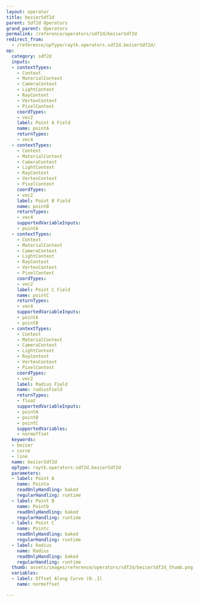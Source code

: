 ```yaml
---
layout: operator
title: bezierSdf2d
parent: Sdf2d Operators
grand_parent: Operators
permalink: /reference/operators/sdf2d/bezierSdf2d
redirect_from:
  - /reference/opType/raytk.operators.sdf2d.bezierSdf2d/
op:
  category: sdf2d
  inputs:
  - contextTypes:
    - Context
    - MaterialContext
    - CameraContext
    - LightContext
    - RayContext
    - VertexContext
    - PixelContext
    coordTypes:
    - vec2
    label: Point A Field
    name: pointA
    returnTypes:
    - vec4
  - contextTypes:
    - Context
    - MaterialContext
    - CameraContext
    - LightContext
    - RayContext
    - VertexContext
    - PixelContext
    coordTypes:
    - vec2
    label: Point B Field
    name: pointB
    returnTypes:
    - vec4
    supportedVariableInputs:
    - pointA
  - contextTypes:
    - Context
    - MaterialContext
    - CameraContext
    - LightContext
    - RayContext
    - VertexContext
    - PixelContext
    coordTypes:
    - vec2
    label: Point C Field
    name: pointC
    returnTypes:
    - vec4
    supportedVariableInputs:
    - pointA
    - pointB
  - contextTypes:
    - Context
    - MaterialContext
    - CameraContext
    - LightContext
    - RayContext
    - VertexContext
    - PixelContext
    coordTypes:
    - vec2
    label: Radius Field
    name: radiusField
    returnTypes:
    - float
    supportedVariableInputs:
    - pointA
    - pointB
    - pointC
    supportedVariables:
    - normoffset
  keywords:
  - bezier
  - curve
  - line
  name: bezierSdf2d
  opType: raytk.operators.sdf2d.bezierSdf2d
  parameters:
  - label: Point A
    name: Pointa
    readOnlyHandling: baked
    regularHandling: runtime
  - label: Point B
    name: Pointb
    readOnlyHandling: baked
    regularHandling: runtime
  - label: Point C
    name: Pointc
    readOnlyHandling: baked
    regularHandling: runtime
  - label: Radius
    name: Radius
    readOnlyHandling: baked
    regularHandling: runtime
  thumb: assets/images/reference/operators/sdf2d/bezierSdf2d_thumb.png
  variables:
  - label: Offset Along Curve (0..1)
    name: normoffset

---
```

